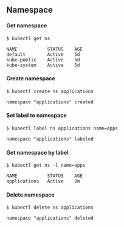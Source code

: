 ## Namespace ##

#### Get namespace ####
~~~~
$ kubectl get ns

NAME           STATUS    AGE
default        Active    5d
kube-public    Active    5d
kube-system    Active    5d
~~~~

#### Create namespace ####
~~~~
$ kubectl create ns applications

namespace "applications" created
~~~~

#### Set label to namespace ####
~~~~
$ kubectl label ns applications name=apps

namespace "applications" labeled
~~~~

#### Get namespace by label ####
~~~~
$ kubectl get ns -l name=apps

NAME           STATUS    AGE
applications   Active    2m
~~~~

#### Delete namespace ####
~~~~
$ kubectl delete ns applications

namespace "applications" deleted
~~~~